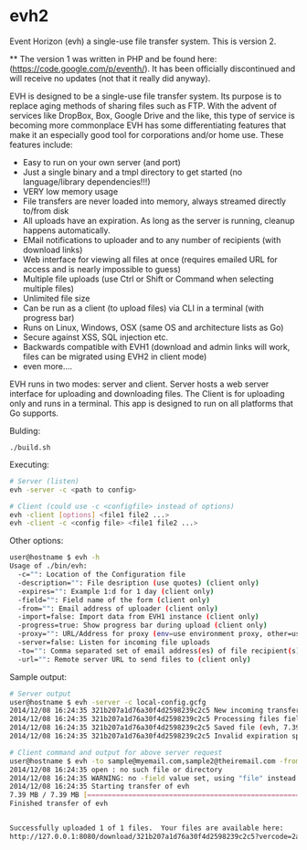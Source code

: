 evh2
====

Event Horizon (evh) a single-use file transfer system. This is version 2.

** The version 1 was written in PHP and be found here: (https://code.google.com/p/eventh/).  It has been officially discontinued and will receive no updates (not that it really did anyway).

EVH is designed to be a single-use file transfer system.  Its purpose is to replace aging methods of sharing files such as FTP.  With the advent of services like DropBox, Box, Google Drive and the like, this type of service is becoming more commonplace EVH has some differentiating features that make it an especially good tool for corporations and/or home use.  These features include:

* Easy to run on your own server (and port)
* Just a single binary and a tmpl directory to get started (no language/library dependencies!!!)
* VERY low memory usage
* File transfers are never loaded into memory, always streamed directly to/from disk
* All uploads have an expiration.  As long as the server is running, cleanup happens automatically.
* EMail notifications to uploader and to any number of recipients (with download links)
* Web interface for viewing all files at once (requires emailed URL for access and is nearly impossible to guess)
* Multiple file uploads (use Ctrl or Shift or Command when selecting multiple files)
* Unlimited file size
* Can be run as a client (to upload files) via CLI in a terminal (with progress bar)
* Runs on Linux, Windows, OSX (same OS and architecture lists as Go)
* Secure against XSS, SQL injection etc.
* Backwards compatible with EVH1 (download and admin links will work, files can be migrated using EVH2 in client mode)
* even more....

EVH runs in two modes: server and client.  Server hosts a web server interface for uploading and downloading files.  The Client is for uploading only and runs in a terminal.  This app is designed to run on all platforms that Go supports.

Bulding:
```
./build.sh
```

Executing:
```Bash
# Server (listen)
evh -server -c <path to config>

# Client (could use -c <configfile> instead of options)
evh -client [options] <file1 file2 ...>
evh -client -c <config file> <file1 file2 ...>
```

Other options:
```Bash
user@hostname $ evh -h
Usage of ./bin/evh:
  -c="": Location of the Configuration file
  -description="": File desription (use quotes) (client only)
  -expires="": Example 1:d for 1 day (client only)
  -field="": Field name of the form (client only)
  -from="": Email address of uploader (client only)
  -import=false: Import data from EVH1 instance (client only)
  -progress=true: Show progress bar during upload (client only)
  -proxy="": URL/Address for proxy (env=use environment proxy, other=use as defined
  -server=false: Listen for incoming file uploads
  -to="": Comma separated set of email address(es) of file recipient(s) (client only)
  -url="": Remote server URL to send files to (client only)
```

Sample output:
```Bash
# Server output
user@hostname $ evh -server -c local-config.gcfg
2014/12/08 16:24:35 321b207a1d76a30f4d2598239c2c5 New incoming transfer starting for 127.0.0.1:44400
2014/12/08 16:24:35 321b207a1d76a30f4d2598239c2c5 Processing files field: file
2014/12/08 16:24:35 321b207a1d76a30f4d2598239c2c5 Saved file (evh, 7.39 MB): assets/321b207a1d76a30f4d2598239c2c5/ZXZo
2014/12/08 16:24:35 321b207a1d76a30f4d2598239c2c5 Invalid expiration specified, using default of 1 day

# Client command and output for above server request
user@hostname $ evh -to sample@myemail.com,sample2@theiremail.com -from myself@me.org -description "Test upload" -url http://127.0.0.1:8080/upload/ evh
2014/12/08 16:24:35 open : no such file or directory
2014/12/08 16:24:35 WARNING: no -field value set, using "file" instead
2014/12/08 16:24:35 Starting transfer of evh
7.39 MB / 7.39 MB [=============================================================================] 100.00 % 554.02 MB/s 0
Finished transfer of evh


Successfully uploaded 1 of 1 files.  Your files are available here:
http://127.0.0.1:8080/download/321b207a1d76a30f4d2598239c2c5?vercode=2a71c29a76cb8d3a63c873
```
